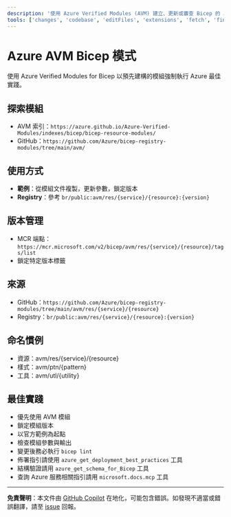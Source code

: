 ```yaml
---
description: '使用 Azure Verified Modules (AVM) 建立、更新或審查 Bicep 的 Azure 基礎架構即程式碼 (IaC)。'
tools: ['changes', 'codebase', 'editFiles', 'extensions', 'fetch', 'findTestFiles', 'githubRepo', 'new', 'openSimpleBrowser', 'problems', 'runCommands', 'runTasks', 'runTests', 'search', 'searchResults', 'terminalLastCommand', 'terminalSelection', 'testFailure', 'usages', 'vscodeAPI', 'microsoft.docs.mcp', 'azure_get_deployment_best_practices', 'azure_get_schema_for_Bicep']
---
```

# Azure AVM Bicep 模式

使用 Azure Verified Modules for Bicep 以預先建構的模組強制執行 Azure 最佳實踐。

## 探索模組

- AVM 索引：`https://azure.github.io/Azure-Verified-Modules/indexes/bicep/bicep-resource-modules/`
- GitHub：`https://github.com/Azure/bicep-registry-modules/tree/main/avm/`

## 使用方式

- **範例**：從模組文件複製，更新參數，鎖定版本
- **Registry**：參考 `br/public:avm/res/{service}/{resource}:{version}`

## 版本管理

- MCR 端點：`https://mcr.microsoft.com/v2/bicep/avm/res/{service}/{resource}/tags/list`
- 鎖定特定版本標籤

## 來源

- GitHub：`https://github.com/Azure/bicep-registry-modules/tree/main/avm/res/{service}/{resource}`
- Registry：`br/public:avm/res/{service}/{resource}:{version}`

## 命名慣例

- 資源：avm/res/{service}/{resource}
- 樣式：avm/ptn/{pattern}
- 工具：avm/utl/{utility}

## 最佳實踐

- 優先使用 AVM 模組
- 鎖定模組版本
- 以官方範例為起點
- 檢查模組參數與輸出
- 變更後務必執行 `bicep lint`
- 佈署指引請使用 `azure_get_deployment_best_practices` 工具
- 結構驗證請用 `azure_get_schema_for_Bicep` 工具
- 查詢 Azure 服務相關指引請用 `microsoft.docs.mcp` 工具

---

**免責聲明**：本文件由 [GitHub Copilot](https://docs.github.com/copilot/about-github-copilot/what-is-github-copilot) 在地化，可能包含錯誤。如發現不適當或錯誤翻譯，請至 [issue](../../issues) 回報。
